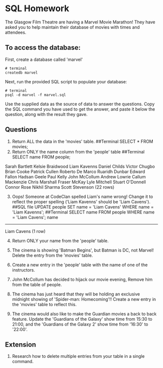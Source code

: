 # SQL Homework

The Glasgow Film Theatre are having a Marvel Movie Marathon! They have asked you to help maintain their database of movies with times and attendees.

## To access the database:

First, create a database called 'marvel'
```
# terminal
createdb marvel
```

Next, run the provided SQL script to populate your database:
```
# terminal
psql -d marvel -f marvel.sql
```

Use the supplied data as the source of data to answer the questions.  Copy the SQL command you have used to get the answer, and paste it below the question, along with the result they gave.

## Questions

1. Return ALL the data in the 'movies' table.
##Terminal
SELECT * FROM movies;
2. Return ONLY the name column from the 'people' table
##Terminal
SELECT name FROM people;

Sarah Bartlett
 Kelsie Braidwood
 Liam Kavenns
 Daniel Childs
 Victor Chugbo
 Brian Cooke
 Patrick Cullen
 Roberto De Marco
 Ruaridh Dunbar
 Edward Fallon
 Hadsan Geele
 Paul Kelly
 John McCollum
 Andrew Lowrie
 Callum Mackenzie
 Chris Marshall
 Fraser McKay
 Lyle Mitchell
 Stuart O'Donnell
 Connor Rose
 Nikhil Sharma
 Scott Stevenson
(22 rows)

3. Oops! Someone at CodeClan spelled Liam's name wrong! Change it to reflect the proper spelling ('Liam Kavenns' should be 'Liam Cavens').
##SQL file
UPDATE people SET name = 'Liam Cavens' WHERE name = 'Liam Kavenns';
##Terminal
SELECT name FROM people WHERE name = 'Liam Cavens';
    name     
-------------
 Liam Cavens
(1 row)



4. Return ONLY your name from the 'people' table.

5. The cinema is showing 'Batman Begins', but Batman is DC, not Marvel! Delete the entry from the 'movies' table.

6. Create a new entry in the 'people' table with the name of one of the instructors.

7. John McCollum has decided to hijack our movie evening, Remove him from the table of people.

8. The cinema has just heard that they will be holding an exclusive midnight showing of 'Spider-man: Homecoming'!! Create a new entry in the 'movies' table to reflect this.

9. The cinema would also like to make the Guardian movies a back to back feature. Update the 'Guardians of the Galaxy' show time from 15:30 to 21:00, and the 'Guardians of the Galaxy 2' show time from '16:30' to '22:00'.

## Extension

1. Research how to delete multiple entries from your table in a single command.
